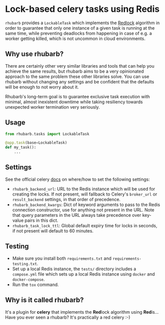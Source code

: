 # Lock-based celery tasks using Redis

`rhubarb` provides a `LockableTask` which implements the [Redlock][1]
algorithm in order to guarantee that only one instance of a given task is
running at the same time, while preventing deadlocks from happening in case
of e.g. a worker getting killed, which is not uncommon in cloud environments.


## Why use rhubarb?

There are certainly other very similar libraries and tools that can help you
achieve the same results, but rhubarb aims to be a very opinionated approach
to the same problem these other libraries solve. You can use rhubarb without
changing any settings and be confident that the defaults will be enough to
not worry about it.

Rhubarb's long-term goal is to guarantee exclusive task execution with minimal,
almost inexistent downtime while taking resiliency towards unexpected worker
termination very seriously.


## Usage

```python
from rhubarb.tasks import LockableTask

@app.task(base=LockableTask)
def my_task():
    ...
```


## Settings

See the official celery [docs][2] on where/how to set the following settings:

* `rhubarb_backend_url`: URL to the Redis instance which will be used for
  creating the locks. If not present, will fallback to Celery's `broker_url`
  or `result_backend` settings, in that order of precedence.
* `rhubarb_backend_kwargs`: Dict of keyword arguments to pass to the Redis
  connection constructor, use for anything not present in the URL. Note that
  query parameters in the URL always take precedence over key-value pairs in
  this dict.
* `rhubarb_task_lock_ttl`: Global default expiry time for locks in seconds,
  if not present will default to 60 minutes.


## Testing

* Make sure you install both `requirements.txt` and `requirements-testing.txt`.
* Set up a local Redis instance, the `tests/` directory includes a `compose.yml`
  file which sets up a local Redis instance using `docker` and `docker-compose`.
* Run the `tox` command.


## Why is it called rhubarb?

It's a plugin for **celery** that implements the **Red**lock algorithm using
**Red**is... Have you ever seen a rhubarb? It's practically a red celery :-)


[1]: https://redis.io/docs/manual/patterns/distributed-locks/
[2]: https://docs.celeryq.dev/en/stable/userguide/configuration.html
